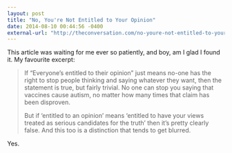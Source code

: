 ```yaml
---
layout: post
title: "No, You're Not Entitled to Your Opinion"
date: 2014-08-10 00:44:56 -0400
external-url: "http://theconversation.com/no-youre-not-entitled-to-your-opinion-9978"
---
```


This article was waiting for me ever so patiently, and boy, am I glad I
found it. My favourite excerpt:

> If “Everyone’s entitled to their opinion” just means no-one has the right
> to stop people thinking and saying whatever they want, then the statement
> is true, but fairly trivial. No one can stop you saying that vaccines
> cause autism, no matter how many times that claim has been disproven.
>
> But if ‘entitled to an opinion’ means ‘entitled to have your views
> treated as serious candidates for the truth’ then it’s pretty clearly
> false. And this too is a distinction that tends to get blurred.

Yes.
